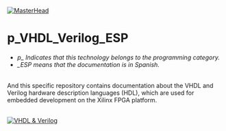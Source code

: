 [![MasterHead](http://dicer0.com/wp-content/uploads/2023/09/VHDL-Verilog-di_cer0-Banner.png)](https://dicer0.com/#skills)
# p_VHDL_Verilog_ESP
<h6 align="justify">
  <ul>
    <li>p_ Indicates that this technology belongs to the programming category.</li>
    <li>_ESP means that the documentation is in Spanish.</li>
  </ul>
</h6>
And this specific repository contains documentation about the VHDL and Verilog hardware description languages (HDL), which are used for embedded development on the Xilinx FPGA platform.
&nbsp;
<br/>
&nbsp;

[![VHDL & Verilog](http://dicer0.com/wp-content/uploads/2023/11/p_VHDL_Verilog.png)](https://dicer0.com/#skills)
